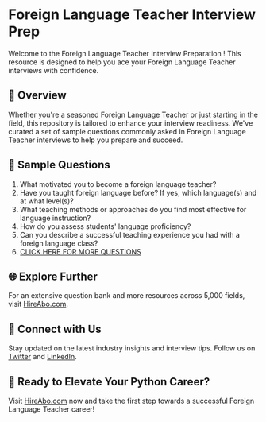 # Foreign Language Teacher Interview Prep

Welcome to the Foreign Language Teacher Interview Preparation ! This resource is designed to help you ace your Foreign Language Teacher interviews with confidence.

## 🚀 Overview

Whether you're a seasoned Foreign Language Teacher or just starting in the field, this repository is tailored to enhance your interview readiness. We've curated a set of sample questions commonly asked in Foreign Language Teacher interviews to help you prepare and succeed.

## 📝 Sample Questions

1. What motivated you to become a foreign language teacher?
2. Have you taught foreign language before? If yes, which language(s) and at what level(s)?
3. What teaching methods or approaches do you find most effective for language instruction?
4. How do you assess students' language proficiency?
5. Can you describe a successful teaching experience you had with a foreign language class?
6. [CLICK HERE FOR MORE QUESTIONS](https://hireabo.com/job/4_0_19/Foreign%20Language%20Teacher)

## 🌐 Explore Further

For an extensive question bank and more resources across 5,000 fields, visit [HireAbo.com](https://www.hireabo.com).

## 📱 Connect with Us

Stay updated on the latest industry insights and interview tips. Follow us on [Twitter](https://twitter.com/hireabo) and [LinkedIn](https://www.linkedin.com/in/hire-abo-3609972a8/).

## 🚀 Ready to Elevate Your Python Career?

Visit [HireAbo.com](https://www.hireabo.com) now and take the first step towards a successful Foreign Language Teacher career!